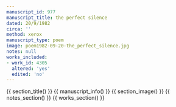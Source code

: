 ```yaml
---
manuscript_id: 977
manuscript_title: the perfect silence
dated: 20/9/1982
circa: ''
method: xerox
manuscript_type: poem
image: poem1982-09-20-the_perfect_silence.jpg
notes: null
works_included:
- work_id: 4305
  altered: 'yes'
  edited: 'no'
---
```


{{ section_title() }}
{{ manuscript_info() }}
{{ section_image() }}
{{ notes_section() }}
{{ works_section() }}
